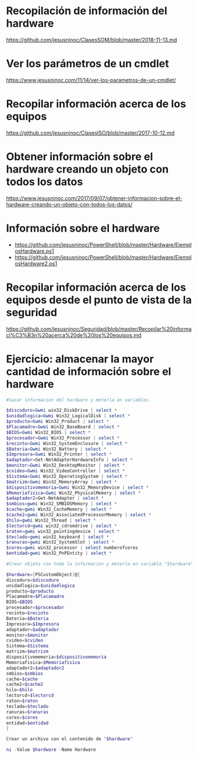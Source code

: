 # Recopilación de información del hardware
https://github.com/jesusninoc/ClasesSOM/blob/master/2018-11-13.md

# Ver los parámetros de un cmdlet
https://www.jesusninoc.com/11/14/ver-los-parametros-de-un-cmdlet/

# Recopilar información acerca de los equipos
https://github.com/jesusninoc/ClasesISO/blob/master/2017-10-12.md

# Obtener información sobre el hardware creando un objeto con todos los datos
https://www.jesusninoc.com/2017/09/07/obtener-informacion-sobre-el-hardware-creando-un-objeto-con-todos-los-datos/

# Información sobre el hardware
* https://github.com/jesusninoc/PowerShell/blob/master/Hardware/EjemplosHardware.ps1
* https://github.com/jesusninoc/PowerShell/blob/master/Hardware/EjemplosHardware2.ps1

# Recopilar información acerca de los equipos desde el punto de vista de la seguridad
https://github.com/jesusninoc/Seguridad/blob/master/Recopilar%20informaci%C3%B3n%20acerca%20de%20los%20equipos.md

# Ejercicio: almacenar la mayor cantidad de información sobre el hardware
```PowerShell
#Sacar informacion del hardware y meterla en variables.

$discoduro=Gwmi win32_DiskDrive | select *
$unidadlogica=Gwmi Win32_LogicalDisk | select *
$producto=Gwmi Win32_Product | select *
$Placamadre=Gwmi Win32_BaseBoard | select *
$BIOS=Gwmi Win32_BIOS | select *
$procesador=Gwmi Win32_Processor | select *
$recinto=Gwmi Win32_SystemEnclosure | select *
$Bateria=Gwmi Win32_Battery | select *
$Impresora=Gwmi Win32_Printer | select *
$adaptador=Get-NetAdapterHardwareInfo | select *
$monitor=Gwmi Win32_DesktopMonitor | select *
$cvideo=Gwmi Win32_VideoController | select *
$Sistema=Gwmi Win32_OperatingSystem | select *
$matrizm=Gwmi Win32_MemoryArray | select *
$dispositivomemoria=Gwmi Win32_MemoryDevice | select *
$Memoriafisica=Gwmi Win32_PhysicalMemory | select *
$adaptador2=Get-NetAdapter | select *
$smbios=gwmi Win32_SMBIOSMemory | select *
$cache=gwmi Win32_CacheMemory | select *
$cache2=gwmi Win32_AssociatedProcessorMemory | select *
$hilo=gwmi Win32_Thread | select *
$lectorcd=gwmi win32_cdromdrive | select *
$raton=gwmi win32_pointingdevice | select *
$teclado=gwmi win32_keyboard | select *
$ranuras=gwmi Win32_SystemSlot | select *
$cores=gwmi win32_processor | select numberofcores
$entidad=gwmi Win32_PnPEntity | select *

#Crear objeto con toda la informacion y meterla en variable "$hardware"

$hardware=[PSCustomObject]@{
discoduro=$discoduro
unidadlogica=$unidadlogica
producto=$producto
Placamadre=$Placamadre
BIOS=$BIOS
procesador=$procesador
recinto=$recinto
Bateria=$Bateria
Impresora=$Impresora
adaptador=$adaptador
monitor=$monitor
cvideo=$cvideo
Sistema=$Sistema
matrizm=$matrizm
dispositivomemoria=$dispositivomemoria
Memoriafisica=$Memoriafisica
adaptador2=$adaptador2
smbios=$smbios
cache=$cache
cache2=$cache2
hilo=$hilo
lectorcd=$lectorcd
raton=$raton
teclado=$teclado
ranuras=$ranuras
cores=$cores
entidad=$entidad
} 

Crear un archivo con el contenido de "$hardware"

ni -Value $hardware -Name Hardware
```
